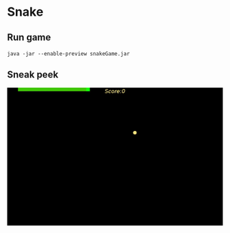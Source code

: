 # Snake 


## Run game
```
java -jar --enable-preview snakeGame.jar
```

## Sneak peek
<img src="context/sneakpeek_1200x767.gif">
